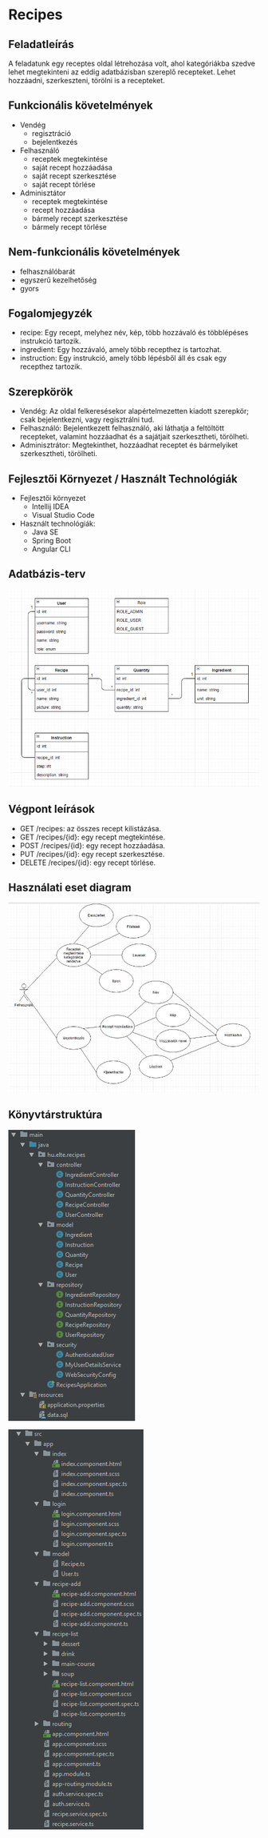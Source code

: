 # Recipes

## Feladatleírás

A feladatunk egy receptes oldal létrehozása volt, ahol kategóriákba szedve lehet megtekinteni az eddig adatbázisban szereplő recepteket. Lehet hozzáadni, szerkeszteni, törölni is a recepteket.

## Funkcionális követelmények

- Vendég
  - regisztráció
  - bejelentkezés
- Felhasználó
  - receptek megtekintése
  - saját recept hozzáadása
  - saját recept szerkesztése
  - saját recept törlése
- Adminisztátor
  - receptek megtekintése
  - recept hozzáadása
  - bármely recept szerkesztése
  - bármely recept törlése

## Nem-funkcionális követelmények

- felhasználóbarát
- egyszerű kezelhetőség
- gyors

## Fogalomjegyzék

- recipe: Egy recept, melyhez név, kép, több hozzávaló és többlépéses instrukció tartozik.
- ingredient: Egy hozzávaló, amely több recepthez is tartozhat.
- instruction: Egy instrukció, amely több lépésből áll és csak egy recepthez tartozik.

## Szerepkörök

- Vendég: Az oldal felkeresésekor alapértelmezetten kiadott szerepkör; csak bejelentkezni, vagy regisztrálni tud.
- Felhasználó: Bejelentkezett felhasználó, aki láthatja a feltöltött recepteket, valamint hozzáadhat és a sajátjait szerkesztheti, törölheti.
- Adminisztrátor: Megtekinthet, hozzáadhat receptet és bármelyiket szerkesztheti, törölheti.

## Fejlesztői Környezet / Használt Technológiák

- Fejlesztői környezet
  - Intellij IDEA
  - Visual Studio Code
- Használt technológiák:
  - Java SE
  - Spring Boot
  - Angular CLI

## Adatbázis-terv

![alt text](https://github.com/virag004/alkfejl/blob/master/recipes.png)

## Végpont leírások

- GET /recipes: az összes recept kilistázása.
- GET /recipes/{id}: egy recept megtekintése.
- POST /recipes/{id}: egy recept hozzáadása.
- PUT /recipes/{id}: egy recept szerkesztése.
- DELETE /recipes/{id}: egy recept törlése.

## Használati eset diagram

![alt text](https://github.com/virag004/alkfejl/blob/master/UseCaseDiagram.JPG)

## Könyvtárstruktúra

![alt text](https://github.com/virag004/alkfejl/blob/master/backend.png)

![alt text](https://github.com/virag004/alkfejl/blob/master/frontend.png)